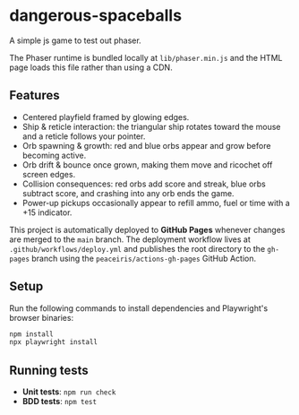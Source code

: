 # dangerous-spaceballs
A simple js game to test out phaser.

The Phaser runtime is bundled locally at `lib/phaser.min.js` and the HTML page
loads this file rather than using a CDN.

## Features

- Centered playfield framed by glowing edges.
- Ship & reticle interaction: the triangular ship rotates toward the mouse and a reticle follows your pointer.
- Orb spawning & growth: red and blue orbs appear and grow before becoming active.
- Orb drift & bounce once grown, making them move and ricochet off screen edges.
- Collision consequences: red orbs add score and streak, blue orbs subtract score, and crashing into any orb ends the game.
- Power-up pickups occasionally appear to refill ammo, fuel or time with a +15 indicator.

This project is automatically deployed to **GitHub Pages** whenever changes are merged to the `main` branch. The deployment workflow lives at `.github/workflows/deploy.yml` and publishes the root directory to the `gh-pages` branch using the `peaceiris/actions-gh-pages` GitHub Action.

## Setup

Run the following commands to install dependencies and Playwright's browser binaries:

```bash
npm install
npx playwright install
```

## Running tests

- **Unit tests**: `npm run check`
- **BDD tests**: `npm test`

